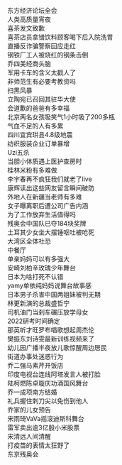 东方经济论坛全会  
人类高质量宵夜  
喜茶发文致歉  
喜茶店员拿错饮料顾客喝下后入院洗胃  
直播反诈骗警察回应走红  
钢铁厂工人被烧红的钢条击倒  
乔四美经商头脑  
军用卡车的含义太戳人了  
非师范生有必要考教资吗  
扫黑风暴  
立陶宛已召回其驻华大使  
会道歉的爸爸有多幸福  
北京两名女孩吸笑气1小时吸了200多瓶  
气血不足的人有多累  
四川宜宾珙县4.8级地震  
纺织服装企业订单暴增  
Uzi五杀  
当胆小体质遇上医护查房时  
桂林米粉有多难做  
李宇春再不疯狂我们就老了live  
康辉读出这些网友留言瞬间破防  
外地人在新疆当老师有多难  
女子曝离职后遭公司广告内涵  
为了工作放弃生活值得吗  
残奥会中国队已夺184块奖牌  
土耳其少女坐大摆锤呕吐被呛死  
大湾区全体社恐  
中餐厅  
单亲妈妈可以有多强大  
安崎刘柏辛玫瑰少年舞台  
日本为啥打死不认错  
yamy单依纯妈妈说舞台故事感  
日本男子杀害中国两姐妹被判无期  
林更新演的总裁盛哲宁  
司机油门当刹车碾压放学母女  
2022研考时间确定  
那英听才旺罗布唱歌想起周杰伦  
樊振东刘诗雯最新训练视频来了  
幼儿园广播半夜放儿歌惊醒周边居民  
街道办事处迷惑行为  
乔二强马素芹开饭店  
印度电视台连线阿塔发言人被打脸  
陆柯燃陈卓璇庆功酒国风舞台  
乔一成项南方结婚  
礼兵握住刺刀尖以免伤到他人  
乔家的儿女预告  
宋雨琦VaVa摇滚迪斯科舞台  
雷军卖出逾3亿股小米股票  
宋清远人间清醒  
打疫苗的表情太狂野了  
东京残奥会  
